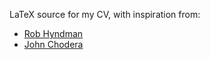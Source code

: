 LaTeX source for my CV, with inspiration from:

- [Rob Hyndman](https://robjhyndman.com/hyndsight/cv/)
- [John Chodera](https://github.com/jchodera/latex-cv)